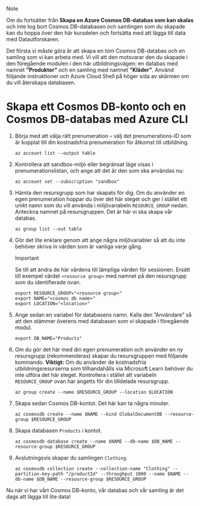 > [!NOTE]
> Om du fortsätter från **Skapa en Azure Cosmos DB-databas som kan skalas** och inte tog bort Cosmos DB-databasen och samlingen som du skapade kan du hoppa över den här kursdelen och fortsätta med att lägga till data med Datautforskaren.

Det första vi måste göra är att skapa en tom Cosmos DB-databas och en samling som vi kan arbeta med. Vi vill att den motsvarar den du skapade i den föregående modulen i den här utbildningsvägen: en databas med namnet **”Produkter”** och en samling med namnet **”Kläder”**. Använd följande instruktioner och Azure Cloud Shell på höger sida av skärmen om du vill återskapa databasen.

# <a name="create-a-cosmos-db-account--database-with-the-azure-cli"></a>Skapa ett Cosmos DB-konto och en Cosmos DB-databas med Azure CLI

1. Börja med att välja rätt prenumeration – välj det prenumerations-ID som är kopplat till din kostnadsfria prenumeration för åtkomst till utbildning.

    ```azurecli
    az account list --output table
    ```

1. Kontrollera att sandbox-miljö eller begränsat läge visas i prenumerationslistan, och ange att det är den som ska användas nu: <!-- TODO: get official name here -->

    ```azurecli
    az account set --subscription "sandbox"
    ```
    
1. Hämta den resursgrupp som har skapats för dig. Om du använder en egen prenumeration hoppar du över det här steget och ger i stället ett unikt namn som du vill använda i miljövariabeln `RESOURCE_GROUP` nedan. Anteckna namnet på resursgruppen. Det är här vi ska skapa vår databas. <!-- Do we get a token for this? -->

    ```azurecli
    az group list --out table
    ```

1. Gör det lite enklare genom att ange några miljövariabler så att du inte behöver skriva in värden som är vanliga varje gång. 

    > [!IMPORTANT]
    > Se till att ändra de här värdena till lämpliga värden för sessionen. Ersätt till exempel värdet `<resource group>` med namnet på den resursgrupp som du identifierade ovan.

    ```azurecli
    export RESOURCE_GROUP="<resource group>"
    export NAME="<cosmos db name>"
    export LOCATION="<location>"
    ```
    
1. Ange sedan en variabel för databasens namn. Kalla den ”Användare” så att den stämmer överens med databasen som vi skapade i föregående modul.

    ```azurecli
    export DB_NAME="Products"
    ```
    
1. Om du gör det här med din egen prenumeration och använder en _ny_ resursgrupp (rekommenderas) skapar du resursgruppen med följande kommando. **Viktigt:** Om du använder de kostnadsfria utbildningsresurserna som tillhandahålls via Microsoft Learn behöver du inte utföra det här steget. Kontrollera i stället att variabeln `RESOURCE_GROUP` ovan har angetts för din tilldelade resursgrupp.

    ```azurecli
    az group create --name $RESOURCE_GROUP --location $LOCATION
    ```
    
1. Skapa sedan Cosmos DB-kontot. Det här kan ta några minuter.

    ```azurecli
    az cosmosdb create --name $NAME --kind GlobalDocumentDB --resource-group $RESOURCE_GROUP
    ```
    
1. Skapa databasen `Products` i kontot.

    ```azurecli
    az cosmosdb database create --name $NAME --db-name $DB_NAME --resource-group $RESOURCE_GROUP
    ```
    
1. Avslutningsvis skapar du samlingen `Clothing`.

    ```azurecli
    az cosmosdb collection create --collection-name "Clothing" --partition-key-path "/productId" --throughput 1000 --name $NAME --db-name $DB_NAME --resource-group $RESOURCE_GROUP
    ```

Nu när vi har vårt Cosmos DB-konto, vår databas och vår samling är det dags att lägga till lite data!